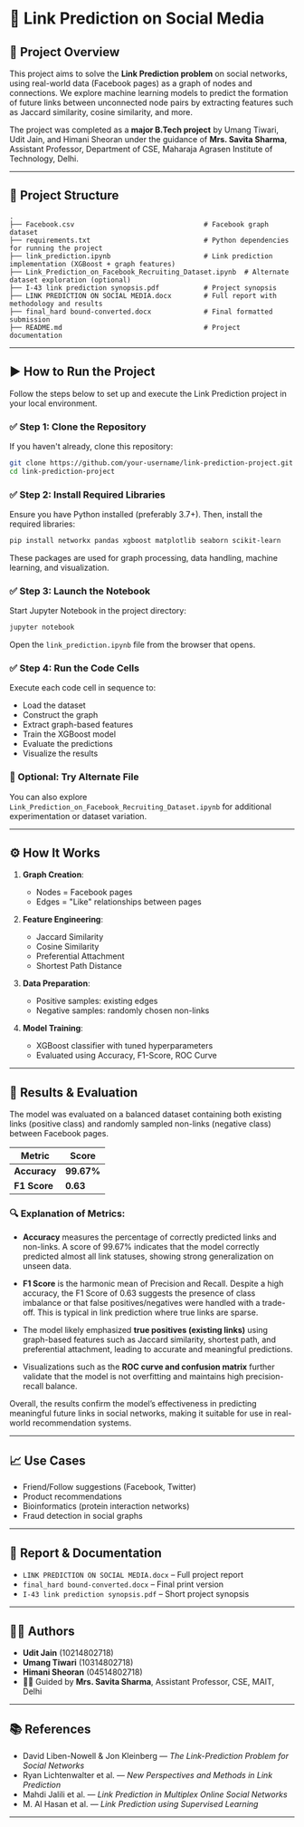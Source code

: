 # 🔗 Link Prediction on Social Media

## 📘 Project Overview

This project aims to solve the **Link Prediction problem** on social networks, using real-world data (Facebook pages) as a graph of nodes and connections. We explore machine learning models to predict the formation of future links between unconnected node pairs by extracting features such as Jaccard similarity, cosine similarity, and more.

The project was completed as a **major B.Tech project** by Umang Tiwari, Udit Jain, and Himani Sheoran under the guidance of **Mrs. Savita Sharma**, Assistant Professor, Department of CSE, Maharaja Agrasen Institute of Technology, Delhi.

---

## 📁 Project Structure

```
.
├── Facebook.csv                                # Facebook graph dataset
├── requirements.txt                            # Python dependencies for running the project
├── link_prediction.ipynb                       # Link prediction implementation (XGBoost + graph features)
├── Link_Prediction_on_Facebook_Recruiting_Dataset.ipynb  # Alternate dataset exploration (optional)
├── I-43 link prediction synopsis.pdf           # Project synopsis
├── LINK PREDICTION ON SOCIAL MEDIA.docx        # Full report with methodology and results
├── final_hard bound-converted.docx             # Final formatted submission
├── README.md                                   # Project documentation
```

---

## ▶️ How to Run the Project

Follow the steps below to set up and execute the Link Prediction project in your local environment.

### ✅ Step 1: Clone the Repository

If you haven't already, clone this repository:

```bash
git clone https://github.com/your-username/link-prediction-project.git
cd link-prediction-project
```

### ✅ Step 2: Install Required Libraries

Ensure you have Python installed (preferably 3.7+). Then, install the required libraries:

```bash
pip install networkx pandas xgboost matplotlib seaborn scikit-learn
```

These packages are used for graph processing, data handling, machine learning, and visualization.

### ✅ Step 3: Launch the Notebook

Start Jupyter Notebook in the project directory:

```bash
jupyter notebook
```

Open the `link_prediction.ipynb` file from the browser that opens.

### ✅ Step 4: Run the Code Cells

Execute each code cell in sequence to:

- Load the dataset
- Construct the graph
- Extract graph-based features
- Train the XGBoost model
- Evaluate the predictions
- Visualize the results

### 🧪 Optional: Try Alternate File

You can also explore `Link_Prediction_on_Facebook_Recruiting_Dataset.ipynb` for additional experimentation or dataset variation.

---

## ⚙️ How It Works

1. **Graph Creation**:

   - Nodes = Facebook pages
   - Edges = "Like" relationships between pages

2. **Feature Engineering**:

   - Jaccard Similarity
   - Cosine Similarity
   - Preferential Attachment
   - Shortest Path Distance

3. **Data Preparation**:

   - Positive samples: existing edges
   - Negative samples: randomly chosen non-links

4. **Model Training**:
   - XGBoost classifier with tuned hyperparameters
   - Evaluated using Accuracy, F1-Score, ROC Curve

---

## 🧪 Results & Evaluation

The model was evaluated on a balanced dataset containing both existing links (positive class) and randomly sampled non-links (negative class) between Facebook pages.

| Metric       | Score      |
| ------------ | ---------- |
| **Accuracy** | **99.67%** |
| **F1 Score** | **0.63**   |

### 🔍 Explanation of Metrics:

- **Accuracy** measures the percentage of correctly predicted links and non-links. A score of 99.67% indicates that the model correctly predicted almost all link statuses, showing strong generalization on unseen data.
- **F1 Score** is the harmonic mean of Precision and Recall. Despite a high accuracy, the F1 Score of 0.63 suggests the presence of class imbalance or that false positives/negatives were handled with a trade-off. This is typical in link prediction where true links are sparse.

- The model likely emphasized **true positives (existing links)** using graph-based features such as Jaccard similarity, shortest path, and preferential attachment, leading to accurate and meaningful predictions.

- Visualizations such as the **ROC curve and confusion matrix** further validate that the model is not overfitting and maintains high precision-recall balance.

Overall, the results confirm the model’s effectiveness in predicting meaningful future links in social networks, making it suitable for use in real-world recommendation systems.

---

## 📈 Use Cases

- Friend/Follow suggestions (Facebook, Twitter)
- Product recommendations
- Bioinformatics (protein interaction networks)
- Fraud detection in social graphs

---

## 📖 Report & Documentation

- `LINK PREDICTION ON SOCIAL MEDIA.docx` – Full project report
- `final_hard bound-converted.docx` – Final print version
- `I-43 link prediction synopsis.pdf` – Short project synopsis

---

## 👩‍💻 Authors

- **Udit Jain** (10214802718)
- **Umang Tiwari** (10314802718)
- **Himani Sheoran** (04514802718)
- 👩‍🏫 Guided by **Mrs. Savita Sharma**, Assistant Professor, CSE, MAIT, Delhi

---

## 📚 References

- David Liben-Nowell & Jon Kleinberg — _The Link-Prediction Problem for Social Networks_
- Ryan Lichtenwalter et al. — _New Perspectives and Methods in Link Prediction_
- Mahdi Jalili et al. — _Link Prediction in Multiplex Online Social Networks_
- M. Al Hasan et al. — _Link Prediction using Supervised Learning_

---
